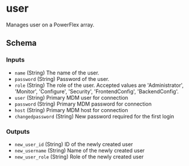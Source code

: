 <!--
Copyright (c) 2022 Dell Inc., or its subsidiaries. All Rights Reserved.

Licensed under the Mozilla Public License Version 2.0 (the "License");
you may not use this file except in compliance with the License.
You may obtain a copy of the License at

    http://mozilla.org/MPL/2.0/


Unless required by applicable law or agreed to in writing, software
distributed under the License is distributed on an "AS IS" BASIS,
WITHOUT WARRANTIES OR CONDITIONS OF ANY KIND, either express or implied.
See the License for the specific language governing permissions and
limitations under the License.
-->
# user

Manages user on a PowerFlex array.

## Schema

### Inputs

- `name` (String) The name of the user.
- `password` (String) Password of the user.
- `role` (String) The role of the user. Accepted values are 'Administrator', 'Monitor', 'Configure', 'Security', 'FrontendConfig', 'BackendConfig'.
- `user` (String) Primary MDM user for connection
- `password` (String) Primary MDM password for connection
- `host` (String) Primary MDM host for connection
- `changedpassword` (String) New password required for the first login

### Outputs

- `new_user_id` (String) ID of the newly created user
- `new_username` (String) Name of the newly created user
- `new_user_role` (String) Role of the newly created user

